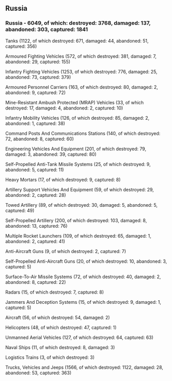 
 
 ## Russia
 
 ### Russia - 6049, of which: destroyed: 3768, damaged: 137, abandoned: 303, captured: 1841

 

 

 Tanks (1122, of which destroyed: 671, damaged: 44, abandoned: 51, captured: 356)

 Armoured Fighting Vehicles (572, of which destroyed: 381, damaged: 7, abandoned: 29, captured: 155)

 Infantry Fighting Vehicles (1253, of which destroyed: 776, damaged: 25, abandoned: 73, captured: 379)

 Armoured Personnel Carriers (163, of which destroyed: 80, damaged: 2, abandoned: 9, captured: 72)

 Mine-Resistant Ambush Protected (MRAP) Vehicles (33, of which destroyed: 17, damaged: 4, abandoned: 2, captured: 10)

 Infantry Mobility Vehicles (126, of which destroyed: 85, damaged: 2, abandoned: 1, captured: 38)

 Command Posts And Communications Stations (140, of which destroyed: 72, abandoned: 8, captured: 60)

 Engineering Vehicles And Equipment (201, of which destroyed: 79, damaged: 3, abandoned: 39, captured: 80)

 Self-Propelled Anti-Tank Missile Systems (25, of which destroyed: 9, abandoned: 5, captured: 11)

 Heavy Mortars (17, of which destroyed: 9, captured: 8)

 Artillery Support Vehicles And Equipment (59, of which destroyed: 29, abandoned: 2, captured: 28)

 Towed Artillery (89, of which destroyed: 30, damaged: 5, abandoned: 5, captured: 49)

 Self-Propelled Artillery (200, of which destroyed: 103, damaged: 8, abandoned: 13, captured: 76)

 Multiple Rocket Launchers (109, of which destroyed: 65, damaged: 1, abandoned: 2, captured: 41)

 Anti-Aircraft Guns (9, of which destroyed: 2, captured: 7)

 Self-Propelled Anti-Aircraft Guns (20, of which destroyed: 10, abandoned: 3, captured: 5)

 Surface-To-Air Missile Systems (72, of which destroyed: 40, damaged: 2, abandoned: 8, captured: 22)

 Radars (15, of which destroyed: 7, captured: 8)

 Jammers And Deception Systems (15, of which destroyed: 9, damaged: 1, captured: 5)

 Aircraft (56, of which destroyed: 54, damaged: 2)

 Helicopters (48, of which destroyed: 47, captured: 1)

 Unmanned Aerial Vehicles (127, of which destroyed: 64, captured: 63)

 Naval Ships (11, of which destroyed: 8, damaged: 3)

 Logistics Trains (3, of which destroyed: 3)

 Trucks, Vehicles and Jeeps (1566, of which destroyed: 1122, damaged: 28, abandoned: 53, captured: 363)

